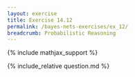 ```yaml
---
layout: exercise
title: Exercise 14.12
permalink: /bayes-nets-exercises/ex_12/
breadcrumb: Probabilistic Reasoning
---
```


{% include mathjax_support %}

<div><i class="arrow-up loader" data-chapter="bayes-nets-exercises" data-exercise="ex_12" data-rating="0"></i></div>
{% include_relative question.md %}
